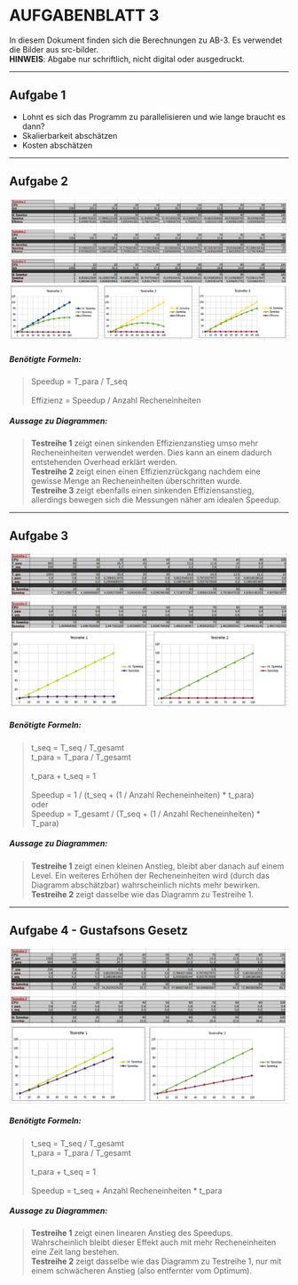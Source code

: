 # AUFGABENBLATT 3

In diesem Dokument finden sich die Berechnungen zu AB-3. Es verwendet die Bilder aus src-bilder. <br>
**HINWEIS**: Abgabe nur schriftlich, nicht digital oder ausgedruckt.

<hr>

## Aufgabe 1

* Lohnt es sich das Programm zu parallelisieren und wie lange braucht es dann?
* Skalierbarkeit abschätzen
* Kosten abschätzen

<hr>

## Aufgabe 2

![Berechnung2](https://github.com/KingMus/hpc-aufgaben/blob/master/aufgabenblatt3_loesung/scr_bilder/AB3_Aufgabe2.png)

##### Benötigte Formeln:

> Speedup = T_para / T_seq <br> <br>
> Effizienz = Speedup / Anzahl Recheneinheiten <br>

##### Aussage zu Diagrammen:

> **Testreihe 1** zeigt einen sinkenden Effizienzanstieg umso mehr Recheneinheiten verwendet werden.
Dies kann an einem dadurch entstehenden Overhead erklärt werden. <br>
> **Testreihe 2** zeigt einen einen Effizienzrückgang nachdem eine gewisse Menge an Recheneinheiten überschritten wurde. <br>
> **Testreihe 3** zeigt ebenfalls einen sinkenden Effiziensanstieg, allerdings bewegen sich die Messungen näher am idealen Speedup. <br>

<hr>

## Aufgabe 3

![Berechnung3](https://github.com/KingMus/hpc-aufgaben/blob/master/aufgabenblatt3_loesung/scr_bilder/AB3_Aufgabe3.png)

##### Benötigte Formeln:

> t_seq = T_seq / T_gesamt <br>
> t_para = T_para / T_gesamt <br> <br>
> t_para + t_seq = 1 <br> <br>
> Speedup = 1 / (t_seq + (1 / Anzahl Recheneinheiten) * t_para) <br>
> oder <br>
> Speedup = T_gesamt / (T_seq + (1 / Anzahl Recheneinheiten) * T_para) <br>

##### Aussage zu Diagrammen:

> **Testreihe 1** zeigt einen kleinen Anstieg, bleibt aber danach auf einem Level.
Ein weiteres Erhöhen der Recheneinheiten wird (durch das Diagramm abschätzbar) wahrscheinlich nichts mehr bewirken. <br>
> **Testreihe 2** zeigt dasselbe wie das Diagramm zu Testreihe 1. <br>

<hr>

## Aufgabe 4 - Gustafsons Gesetz

![Berechnung4](https://github.com/KingMus/hpc-aufgaben/blob/master/aufgabenblatt3_loesung/scr_bilder/AB3_Aufgabe4.png)

##### Benötigte Formeln:

> t_seq = T_seq / T_gesamt <br>
> t_para = T_para / T_gesamt <br> <br>
> t_para + t_seq = 1 <br> <br>
> Speedup = t_seq + Anzahl Recheneinheiten * t_para <br>

##### Aussage zu Diagrammen:

> **Testreihe 1** zeigt einen linearen Anstieg des Speedups. Wahrscheinlich bleibt dieser Effekt auch mit mehr Recheneinheiten eine Zeit lang bestehen. <br>
> **Testreihe 2** zeigt dasselbe wie das Diagramm zu Testreihe 1, nur mit einem schwächeren Anstieg (also entfernter vom Optimum). <br>
